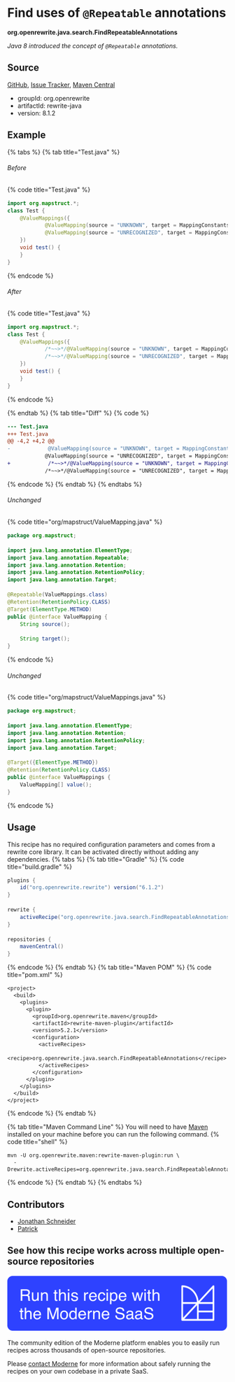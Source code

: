 # Find uses of `@Repeatable` annotations

**org.openrewrite.java.search.FindRepeatableAnnotations**

_Java 8 introduced the concept of `@Repeatable` annotations._

## Source

[GitHub](https://github.com/openrewrite/rewrite/blob/main/rewrite-java/src/main/java/org/openrewrite/java/search/FindRepeatableAnnotations.java), [Issue Tracker](https://github.com/openrewrite/rewrite/issues), [Maven Central](https://central.sonatype.com/artifact/org.openrewrite/rewrite-java/8.1.2/jar)

* groupId: org.openrewrite
* artifactId: rewrite-java
* version: 8.1.2

## Example


{% tabs %}
{% tab title="Test.java" %}

###### Before
{% code title="Test.java" %}
```java
import org.mapstruct.*;
class Test {
    @ValueMappings({
            @ValueMapping(source = "UNKNOWN", target = MappingConstants.NULL),
            @ValueMapping(source = "UNRECOGNIZED", target = MappingConstants.NULL)
    })
    void test() {
    }
}
```
{% endcode %}

###### After
{% code title="Test.java" %}
```java
import org.mapstruct.*;
class Test {
    @ValueMappings({
            /*~~>*/@ValueMapping(source = "UNKNOWN", target = MappingConstants.NULL),
            /*~~>*/@ValueMapping(source = "UNRECOGNIZED", target = MappingConstants.NULL)
    })
    void test() {
    }
}
```
{% endcode %}

{% endtab %}
{% tab title="Diff" %}
{% code %}
```diff
--- Test.java
+++ Test.java
@@ -4,2 +4,2 @@
-            @ValueMapping(source = "UNKNOWN", target = MappingConstants.NULL),
            @ValueMapping(source = "UNRECOGNIZED", target = MappingConstants.NULL)
+            /*~~>*/@ValueMapping(source = "UNKNOWN", target = MappingConstants.NULL),
            /*~~>*/@ValueMapping(source = "UNRECOGNIZED", target = MappingConstants.NULL)
```
{% endcode %}
{% endtab %}
{% endtabs %}

###### Unchanged
{% code title="org/mapstruct/ValueMapping.java" %}
```java
package org.mapstruct;

import java.lang.annotation.ElementType;
import java.lang.annotation.Repeatable;
import java.lang.annotation.Retention;
import java.lang.annotation.RetentionPolicy;
import java.lang.annotation.Target;

@Repeatable(ValueMappings.class)
@Retention(RetentionPolicy.CLASS)
@Target(ElementType.METHOD)
public @interface ValueMapping {
    String source();

    String target();
}
```
{% endcode %}

###### Unchanged
{% code title="org/mapstruct/ValueMappings.java" %}
```java
package org.mapstruct;

import java.lang.annotation.ElementType;
import java.lang.annotation.Retention;
import java.lang.annotation.RetentionPolicy;
import java.lang.annotation.Target;

@Target({ElementType.METHOD})
@Retention(RetentionPolicy.CLASS)
public @interface ValueMappings {
    ValueMapping[] value();
}
```
{% endcode %}


## Usage

This recipe has no required configuration parameters and comes from a rewrite core library. It can be activated directly without adding any dependencies.
{% tabs %}
{% tab title="Gradle" %}
{% code title="build.gradle" %}
```groovy
plugins {
    id("org.openrewrite.rewrite") version("6.1.2")
}

rewrite {
    activeRecipe("org.openrewrite.java.search.FindRepeatableAnnotations")
}

repositories {
    mavenCentral()
}

```
{% endcode %}
{% endtab %}
{% tab title="Maven POM" %}
{% code title="pom.xml" %}
```markup
<project>
  <build>
    <plugins>
      <plugin>
        <groupId>org.openrewrite.maven</groupId>
        <artifactId>rewrite-maven-plugin</artifactId>
        <version>5.2.1</version>
        <configuration>
          <activeRecipes>
            <recipe>org.openrewrite.java.search.FindRepeatableAnnotations</recipe>
          </activeRecipes>
        </configuration>
      </plugin>
    </plugins>
  </build>
</project>
```
{% endcode %}
{% endtab %}

{% tab title="Maven Command Line" %}
You will need to have [Maven](https://maven.apache.org/download.cgi) installed on your machine before you can run the following command.
{% code title="shell" %}
```shell
mvn -U org.openrewrite.maven:rewrite-maven-plugin:run \
  -Drewrite.activeRecipes=org.openrewrite.java.search.FindRepeatableAnnotations
```
{% endcode %}
{% endtab %}
{% endtabs %}
## Contributors
* [Jonathan Schneider](jkschneider@gmail.com)
* [Patrick](patway99@gmail.com)


## See how this recipe works across multiple open-source repositories

[![Moderne Link Image](/.gitbook/assets/ModerneRecipeButton.png)](https://public.moderne.io/recipes/org.openrewrite.java.search.FindRepeatableAnnotations)

The community edition of the Moderne platform enables you to easily run recipes across thousands of open-source repositories.

Please [contact Moderne](https://moderne.io/product) for more information about safely running the recipes on your own codebase in a private SaaS.
